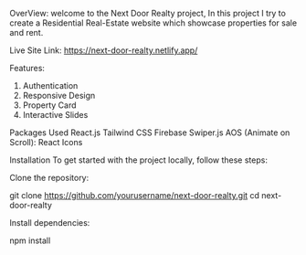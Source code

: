 OverView:
welcome to the Next Door Realty project, In this project I try to create a Residential Real-Estate website which showcase properties for sale and rent.

Live Site Link: https://next-door-realty.netlify.app/

Features:
1. Authentication
2. Responsive Design
3. Property Card
4. Interactive Slides

Packages Used
  React.js
  Tailwind CSS
  Firebase
  Swiper.js
  AOS (Animate on Scroll):
  React Icons



Installation
To get started with the project locally, follow these steps:

Clone the repository:
  
  git clone https://github.com/yourusername/next-door-realty.git
  cd next-door-realty

Install dependencies:
  
  npm install


